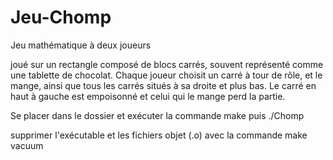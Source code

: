 # Jeu-Chomp
Jeu mathématique à deux joueurs

joué sur un rectangle composé de blocs carrés, souvent représenté comme une tablette de chocolat. Chaque joueur choisit un carré à tour de rôle, et le mange, ainsi que tous les carrés situés à sa droite et plus bas. Le carré en haut à gauche est empoisonné et celui qui le mange perd la partie.

Se placer dans le dossier et exécuter la commande make puis ./Chomp

supprimer l'exécutable et les fichiers objet (.o) avec la commande make vacuum
